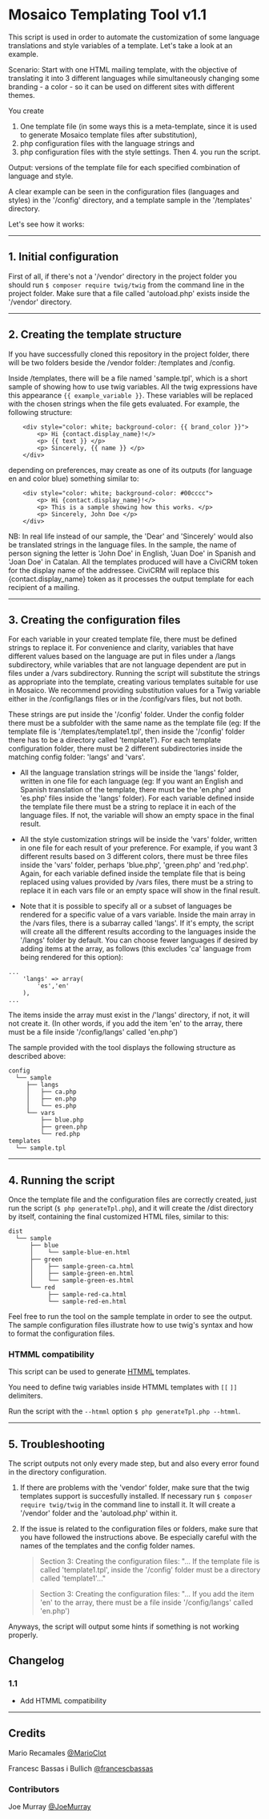 # Mosaico Templating Tool v1.1

This script is used in order to automate the customization of some language translations and style variables of a template. Let's take a look at an example.

Scenario: Start with one HTML mailing template, with the objective of translating it into 3 different languages while simultaneously changing some branding - a color - so it can be used on different sites with different themes.

You create
1. One template file (in some ways this is a meta-template, since it is used to generate Mosaico template files after substitution),
2. php configuration files with the language strings and
3. php configuration files with the style settings.
Then 4. you run the script.

Output: versions of the template file for each specified combination of language and style.

A clear example can be seen in the configuration files (languages and styles) in the '/config' directory, and a template sample in the '/templates' directory.

Let's see how it works:
___
## 1. Initial configuration

First of all, if there's not a '/vendor' directory in the project folder you should run `$ composer require twig/twig` from the command line in the project folder. Make sure that a file called 'autoload.php' exists inside the '/vendor' directory.
___
## 2. Creating the template structure

If you have successfully cloned this repository in the project folder, there will be two folders beside the /vendor folder: /templates and /config.

Inside /templates, there will be a file named 'sample.tpl', which is a short sample of showing how to use twig variables. All the twig expressions have this appearance `{{ example_variable }}`. These variables will be replaced with the chosen strings when the file gets evaluated. For example, the following structure:
```
    <div style="color: white; background-color: {{ brand_color }}">
        <p> Hi {contact.display_name}!</>
        <p> {{ text }} </p>
        <p> Sincerely, {{ name }} </p>
    </div>
```
depending on preferences, may create as one of its outputs (for language en and color blue) something similar to:
```
    <div style="color: white; background-color: #00cccc">
        <p> Hi {contact.display_name}!</>
        <p> This is a sample showing how this works. </p>
        <p> Sincerely, John Doe </p>
    </div>
```

NB: In real life instead of our sample, the 'Dear' and 'Sincerely' would also be translated strings in the language files. In the sample, the name of person signing the letter is 'John Doe' in English, 'Juan Doe' in Spanish and 'Joan Doe' in Catalan. All the templates produced will have a CiviCRM token for the display name of the addressee. CiviCRM will replace this {contact.display_name} token as it processes the output template for each recipient of a mailing.

___
## 3. Creating the configuration files

For each variable in your created template file, there must be defined strings to replace it. For convenience and clarity, variables that have different values based on the language are put in files under a /langs subdirectory, while variables that are not language dependent are put in files under a /vars subdirectory. Running the script will substitute the strings as appropriate into the template, creating various templates suitable for use in Mosaico. We recommend providing substitution values for a Twig variable either in the /config/langs files or in the /config/vars files, but not both.

These strings are put inside the '/config' folder. Under the config folder there must be a subfolder with the same name as the template file (eg: If the template file is '/templates/template1.tpl', then inside the '/config' folder there has to be a directory called 'template1'). For each template configuration folder, there must be 2 different subdirectories inside the matching config folder: 'langs' and 'vars'.

* All the language translation strings will be inside the 'langs' folder, written in one file for each language (eg: If you want an English and Spanish translation of the template, there must be the 'en.php' and 'es.php' files inside the 'langs' folder). For each variable defined inside the template file there must be a string to replace it in each of the language files. If not, the variable will show an empty space in the final result.

* All the style customization strings will be inside the 'vars' folder, written in one file for each result of your preference. For example, if you want 3 different results based on 3 different colors, there must be three files inside the 'vars' folder, perhaps 'blue.php', 'green.php' and 'red.php'. Again, for each variable defined inside the template file that is being replaced using values provided by /vars files, there must be a string to replace it in each vars file or an empty space will show in the final result.

* Note that it is possible to specify all or a subset of languages be rendered for a specific value of a vars variable. Inside the main array in the /vars files, there is a subarray called 'langs'. If it's empty, the script will create all the different results according to the languages inside the '/langs' folder by default. You can choose fewer languages if desired by adding items at the array, as follows (this excludes 'ca' language from being rendered for this option):
```
...
    'langs' => array(
        'es','en'
    ),
...
```
The items inside the array must exist in the /'langs' directory, if not, it will not create it. (In other words, if you add the item 'en' to the array, there must be a file inside '/config/langs' called 'en.php')

The sample provided with the tool displays the following structure as described above:

```
config
  └── sample
     ├── langs
     │   ├── ca.php
     │   ├── en.php
     │   └── es.php
     └── vars
         ├── blue.php
         ├── green.php
         └── red.php
templates
  └── sample.tpl

```
___
## 4. Running the script

Once the template file and the configuration files are correctly created, just run the script (`$ php generateTpl.php`), and it will create the /dist directory by itself, containing the final customized HTML files, similar to this:
```
dist
  └── sample
      ├── blue
      │    └── sample-blue-en.html
      ├── green
      │    ├── sample-green-ca.html
      │    ├── sample-green-en.html
      │    └── sample-green-es.html
      └── red
           ├── sample-red-ca.html
           └── sample-red-en.html
```

Feel free to run the tool on the sample template in order to see the output. The sample configuration files illustrate how to use twig's syntax and how to format the configuration files.

### HTMML compatibility

This script can be used to generate [HTMML](https://github.com/voidlabs/htmml) templates.

You need to define twig variables inside HTMML templates with `[[` `]]` delimiters.

Run the script with the `--htmml` option `$ php generateTpl.php --htmml`.

___
## 5. Troubleshooting

The script outputs not only every made step, but and also every error found in the directory configuration.

1. If there are problems with the 'vendor' folder, make sure that the twig templates support is succesfully installed. If necessary run `$ composer require twig/twig` in the command line to install it. It will create a '/vendor' folder and the 'autoload.php' within it.

2. If the issue is related to the configuration files or folders, make sure that you have followed the instructions above. Be especially careful with the names of the templates and the config folder names.
    > Section 3: Creating the configuration files:
    >  "... If the template file is called 'template1.tpl', inside the '/config' folder must be a directory called 'template1'..."

    > Section 3: Creating the configuration files:
    >  "... If you add the item 'en' to the array, there must be a file inside '/config/langs' called 'en.php')

Anyways, the script will output some hints if something is not working properly.

## Changelog

### 1.1

- Add HTMML compatibility
___
## Credits

Mario Recamales [@MarioClot](https://github.com/MarioClot)

Francesc Bassas i Bullich [@francescbassas](https://github.com/francescbassas)

### Contributors
Joe Murray [@JoeMurray](https://github.com/JoeMurray)
